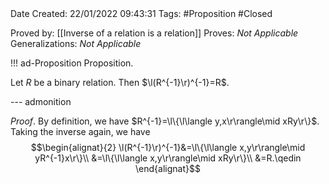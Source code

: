 <br />
<br />

Date Created: 22/01/2022 09:43:31
Tags: #Proposition #Closed 

Proved by: [[Inverse of a relation is a relation]]
Proves: _Not Applicable_
Generalizations: _Not Applicable_

!!! ad-Proposition Proposition.

Let $R$ be a binary relation. Then $\l(R^{-1}\r)^{-1}=R$.

--- admonition

_Proof_. By definition, we have $R^{-1}=\l\{\l\langle y,x\r\rangle\mid xRy\r\}$. Taking the inverse again, we have
$$\begin{alignat}{2}
    \l(R^{-1}\r)^{-1}&=\l\{\l\langle x,y\r\rangle\mid yR^{-1}x\r\}\\
    &=\l\{\l\langle x,y\r\rangle\mid xRy\r\}\\
    &=R.\qedin
\end{alignat}$$
